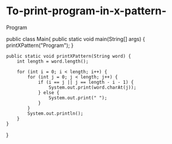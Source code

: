 # To-print-program-in-x-pattern-

Program

public class Main{
    public static void main(String[] args) {
        printXPattern("Program");
    }

    public static void printXPattern(String word) {
        int length = word.length();

        for (int i = 0; i < length; i++) {
            for (int j = 0; j < length; j++) {
                if (i == j || j == length - i - 1) {
                    System.out.print(word.charAt(j));
                } else {
                    System.out.print(" ");
                }
            }
            System.out.println();
        }
    }
}
